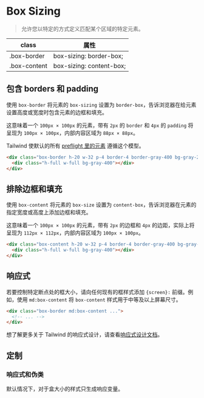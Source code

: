 # Box Sizing

> 允许您以特定的方式定义匹配某个区域的特定元素。

| class        | 属性                     |
| ------------ | ------------------------ |
| .box-border  | box-sizing: border-box;  |
| .box-content | box-sizing: content-box; |

## 包含 borders 和 padding

使用 `box-border` 将元素的 `box-sizing` 设置为 `border-box`，告诉浏览器在给元素设置高度或宽度时包含元素的边框和填充。

这意味着一个 `100px × 100px` 的元素，带有 `2px` 的 `border` 和 `4px` 的 `padding` 将呈现为 `100px × 100px`，内部内容区域为 `88px × 88px`。

Tailwind 使默认的所有 [preflight 里的元素](https://tailwindcss.com/docs/preflight) 遵循这个模型。

<div class="box-border h-20 w-32 p-4 border-4 border-gray-400 bg-gray-200">
  <div class="h-full w-full bg-gray-400"></div>
</div>

```html
<div class="box-border h-20 w-32 p-4 border-4 border-gray-400 bg-gray-200">
  <div class="h-full w-full bg-gray-400"></div>
</div>
```

## 排除边框和填充

使用 `box-content` 将元素的 `box-size` 设置为 `content-box`，告诉浏览器在元素的指定宽度或高度上添加边框和填充。

这意味着一个 `100px × 100px` 的元素，带有 `2px` 的边框和 `4px` 的边距，实际上将呈现为 `112px × 112px`，内部内容区域为 `100px × 100px`。

<div class="box-content h-20 w-32 p-4 border-4 border-gray-400 bg-gray-200">
  <div class="h-full w-full bg-gray-400"></div>
</div>

```html
<div class="box-content h-20 w-32 p-4 border-4 border-gray-400 bg-gray-200">
  <div class="h-full w-full bg-gray-400"></div>
</div>
```

## 响应式

若要控制特定断点处的框大小，请向任何现有的框样式添加 `{screen}:` 前缀。例如，使用 `md:box-content` 将 `box-content` 样式用于中等及以上屏幕尺寸。

```html
<div class="box-border md:box-content ...">
  <!-- ... -->
</div>
```

想了解更多关于 Tailwind 的响应式设计，请查看[响应式设计文档](https://tailwindcss.com/docs/responsive-design)。

## 定制

### 响应式和伪类

默认情况下，对于盒大小的样式只生成响应变量。
